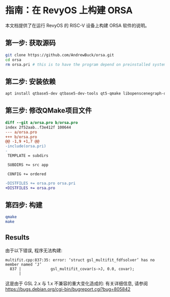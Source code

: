 # 指南：在 RevyOS 上构建 ORSA

本文档提供了在运行 RevyOS 的 RISC-V 设备上构建 ORSA 软件的说明。

## 第一步: 获取源码
```bash
git clone https://github.com/AndrewBuck/orsa.git
cd orsa
rm orsa.pri # this is to have the program depend on preinstalled system packages
```

## 第二步: 安装依赖

```bash
apt install qtbase5-dev qtbase5-dev-tools qt5-qmake libopenscenegraph-dev libgsl-dev
```

## 第三步: 修改QMake项目文件

```diff
diff --git a/orsa.pro b/orsa.pro
index 2f52aab..f3e412f 100644
--- a/orsa.pro
+++ b/orsa.pro
@@ -1,9 +1,7 @@
-include(orsa.pri)
-
 TEMPLATE = subdirs

 SUBDIRS += src app

 CONFIG += ordered

-DISTFILES += orsa.pro orsa.pri
+DISTFILES += orsa.pro
```

## 第四步: 构建

```bash
qmake
make
```

## Results

由于以下错误, 程序无法构建:

```log
multifit.cpp:837:35: error: ‘struct gsl_multifit_fdfsolver’ has no member named ‘J’
  837 |             gsl_multifit_covar(s->J, 0.0, covar);
      |
```
这是由于 GSL 2.x 与 1.x 不兼容的重大变化造成的: 有关详细信息, 请参阅 https://bugs.debian.org/cgi-bin/bugreport.cgi?bug=805842